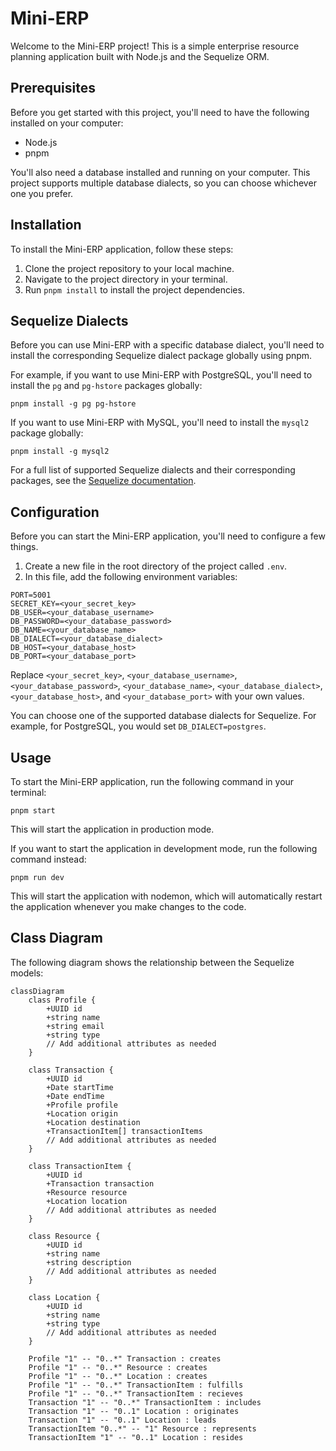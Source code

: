 # Mini-ERP

Welcome to the Mini-ERP project! This is a simple enterprise resource planning application built with Node.js and the Sequelize ORM.

## Prerequisites

Before you get started with this project, you'll need to have the following installed on your computer:

- Node.js
- pnpm

You'll also need a database installed and running on your computer. This project supports multiple database dialects, so you can choose whichever one you prefer.

## Installation

To install the Mini-ERP application, follow these steps:

1. Clone the project repository to your local machine.
2. Navigate to the project directory in your terminal.
3. Run `pnpm install` to install the project dependencies.

## Sequelize Dialects

Before you can use Mini-ERP with a specific database dialect, you'll need to install the corresponding Sequelize dialect package globally using pnpm.

For example, if you want to use Mini-ERP with PostgreSQL, you'll need to install the `pg` and `pg-hstore` packages globally:

```
pnpm install -g pg pg-hstore
```

If you want to use Mini-ERP with MySQL, you'll need to install the `mysql2` package globally:

```
pnpm install -g mysql2
```

For a full list of supported Sequelize dialects and their corresponding packages, see the [Sequelize documentation](https://sequelize.org/).

## Configuration

Before you can start the Mini-ERP application, you'll need to configure a few things.

1. Create a new file in the root directory of the project called `.env`.
2. In this file, add the following environment variables:

```
PORT=5001
SECRET_KEY=<your_secret_key>
DB_USER=<your_database_username>
DB_PASSWORD=<your_database_password>
DB_NAME=<your_database_name>
DB_DIALECT=<your_database_dialect>
DB_HOST=<your_database_host>
DB_PORT=<your_database_port>
```

Replace `<your_secret_key>`, `<your_database_username>`, `<your_database_password>`, `<your_database_name>`, `<your_database_dialect>`, `<your_database_host>`, and `<your_database_port>` with your own values.

You can choose one of the supported database dialects for Sequelize. For example, for PostgreSQL, you would set `DB_DIALECT=postgres`.

## Usage

To start the Mini-ERP application, run the following command in your terminal:

```
pnpm start
```

This will start the application in production mode.

If you want to start the application in development mode, run the following command instead:

```
pnpm run dev
```

This will start the application with nodemon, which will automatically restart the application whenever you make changes to the code.

## Class Diagram

The following diagram shows the relationship between the Sequelize models:

```mermaid
classDiagram
    class Profile {
        +UUID id
        +string name
        +string email
        +string type
        // Add additional attributes as needed
    }

    class Transaction {
        +UUID id
        +Date startTime
        +Date endTime
        +Profile profile
        +Location origin
        +Location destination
        +TransactionItem[] transactionItems
        // Add additional attributes as needed
    }

    class TransactionItem {
        +UUID id
        +Transaction transaction
        +Resource resource
        +Location location
        // Add additional attributes as needed
    }

    class Resource {
        +UUID id
        +string name
        +string description
        // Add additional attributes as needed
    }

    class Location {
        +UUID id
        +string name
        +string type
        // Add additional attributes as needed
    }

    Profile "1" -- "0..*" Transaction : creates
    Profile "1" -- "0..*" Resource : creates
    Profile "1" -- "0..*" Location : creates
    Profile "1" -- "0..*" TransactionItem : fulfills
    Profile "1" -- "0..*" TransactionItem : recieves
    Transaction "1" -- "0..*" TransactionItem : includes
    Transaction "1" -- "0..1" Location : originates
    Transaction "1" -- "0..1" Location : leads
    TransactionItem "0..*" -- "1" Resource : represents
    TransactionItem "1" -- "0..1" Location : resides
```
